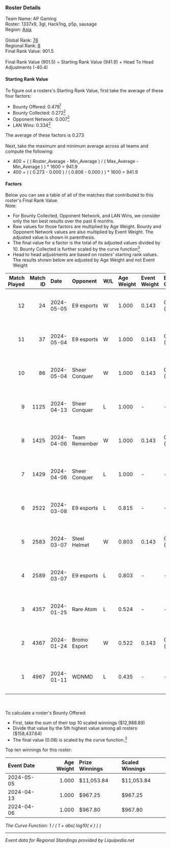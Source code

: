 ### Roster Details<br />
Team Name: AP Gaming<br />
Roster: 1337x9, 3gl, Hack1ng, p5p, sausage<br />
Region: [Asia]( ../standings_asia.md)<br />
<br />
Global Rank: [76](../standings_global.md)<br />
Regional Rank: [8]( ../standings_asia.md)<br />
Final Rank Value:  901.5<br />
<br />
Final Rank Value (901.5) = Starting Rank Value (941.9) + Head To Head Adjustments (-40.4)<br />

#### Starting Rank Value<br />
To figure out a rosters's Starting Rank Value, first take the average of these four factors:<br />
- Bounty Offered: 0.479[<sup>1</sup>](#table2)
- Bounty Collected: 0.272[<sup>2</sup>](#table1)
- Opponent Network: 0.007[<sup>2</sup>](#table1)
- LAN Wins: 0.334[<sup>2</sup>](#table1)

The average of these factors is 0.273<br />
<br />
Next, take the maximum and minimum average across all teams and compute the following:<br />
- 400 + ( ( Roster_Average - Min_Average ) / ( Max_Average - Min_Average ) ) * 1600 = 941.9
- 400 + ( ( 0.273 - 0.000 ) / ( 0.806 - 0.000 ) ) * 1600 = 941.9


#### Factors<br />
Below you can see a table of all of the matches that contributed to this roster's Final Rank Value.<br />
Note:<br />

- For Bounty Collected, Opponent Network, and LAN Wins, we consider only the ten best results over the past 6 months.
- Raw values for those factors are multiplied by Age Weight. Bounty and Opponent Network values are also multiplied by Event Weight. The adjusted value is shown in parenthesis.
- The final value for a factor is the total of its adjusted values divided by 10. Bounty Collected is further scaled by the curve function[<sup>3</sup>](#curveFunction)
- Head to head adjustments are based on rosters' starting rank values. The results shown below are adjusted by Age Weight and not Event Weight
<span id="table1"></span><br />


| Match Played | Match ID | Date       | Opponent      | W/L | Age Weight | Event Weight | Bounty Collected | Opponent Network | LAN Wins      | H2H Adj. | Roster                                 |
| -: | -: | :- | :- | :- | :- | :- | :- | :- | :- | -: | :- |
|           12 |       24 | 2024-05-05 | E9 esports    | W   | 1.000      | 0.143        | 0.035 (0.005)    | 0.035 (0.005)    | true (1.000)  |    13.39 | 1337x9, 3gl, Hack1ng, p5p, sausage     |
|           11 |       37 | 2024-05-04 | E9 esports    | W   | 1.000      | 0.143        | 0.035 (0.005)    | 0.035 (0.005)    | true (1.000)  |    14.01 | 1337x9, 3gl, Hack1ng, p5p, sausage     |
|           10 |       86 | 2024-05-04 | Sheer Conquer | W   | 1.000      | 0.143        | 0.035 (0.005)    | 0.211 (0.030)    | true (1.000)  |    14.82 | 1337x9, 3gl, Hack1ng, p5p, sausage     |
|            9 |     1125 | 2024-04-13 | Sheer Conquer | L   | 1.000      | -            | -                | -                | -             |   -18.92 | 1337x9, 3gl, chengking, p5p, sausage   |
|            8 |     1425 | 2024-04-06 | Team Remember | W   | 1.000      | 0.143        | 0.022 (0.003)    | 0.067 (0.010)    | false (0.000) |     8.81 | 1337x9, 3gl, chengking, p5p, sausage   |
|            7 |     1429 | 2024-04-06 | Sheer Conquer | L   | 1.000      | -            | -                | -                | -             |   -20.70 | 1337x9, 3gl, chengking, p5p, sausage   |
|            6 |     2522 | 2024-03-08 | E9 esports    | L   | 0.815      | -            | -                | -                | -             |   -17.17 | 1337x9, 3gl, hack1ng, p5p, PAN1K       |
|            5 |     2583 | 2024-03-07 | Steel Helmet  | W   | 0.803      | 0.143        | 0.025 (0.003)    | 0.174 (0.020)    | false (0.000) |     6.14 | 1337x9, 3gl, hack1ng, p5p, PAN1K       |
|            4 |     2589 | 2024-03-07 | E9 esports    | L   | 0.803      | -            | -                | -                | -             |   -17.68 | 1337x9, 3gl, hack1ng, p5p, PAN1K       |
|            3 |     4357 | 2024-01-25 | Rare Atom     | L   | 0.524      | -            | -                | -                | -             |   -11.39 | 1337x9, chengking, hack1ng, p5p, PAN1K |
|            2 |     4367 | 2024-01-24 | Bromo Esport  | W   | 0.522      | 0.143        | 0.000 (0.000)    | 0.000 (0.000)    | false (0.000) |     0.81 | 1337x9, chengking, hack1ng, p5p, PAN1K |
|            1 |     4967 | 2024-01-11 | WDNMD         | L   | 0.435      | -            | -                | -                | -             |   -12.51 | 1337x9, chengking, hack1ng, p5p, PAN1K |

<br />
<span id="table2"></span><br />
To calculate a roster's Bounty Offered:<br />

- First, take the sum of their top 10 scaled winnings ($12,988.89)
- Divide that value by the 5th highest value among all rosters ($158,437.64)
- The final value (0.08) is scaled by the curve function.[<sup>3</sup>](#curveFunction)

Top ten winnings for this roster:<br />

| Event Date | Age Weight | Prize Winnings | Scaled Winnings |
| :- | -: | :- | :- |
| 2024-05-05 |      1.000 | $11,053.84     | $11,053.84      |
| 2024-04-13 |      1.000 | $967.25        | $967.25         |
| 2024-04-06 |      1.000 | $967.80        | $967.80         |


<span id="curveFunction"></span>_The Curve Function: 1 / ( 1 + abs( log10( x ) ) )_<br />

---
_Event data for Regional Standings provided by Liquipedia.net_<br />
